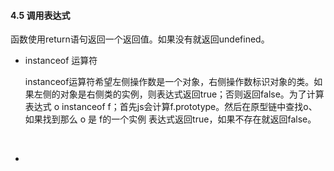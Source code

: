 #### 4.5 调用表达式

函数使用return语句返回一个返回值。如果没有就返回undefined。



* instanceof 运算符

  instanceof运算符希望左侧操作数是一个对象，右侧操作数标识对象的类。如果左侧的对象是右侧类的实例，则表达式返回true；否则返回false。为了计算表达式 o instanceof f；首先js会计算f.prototype。然后在原型链中查找o、如果找到那么 o 是 f的一个实例 表达式返回true，如果不存在就返回false。

  ​

* ​

